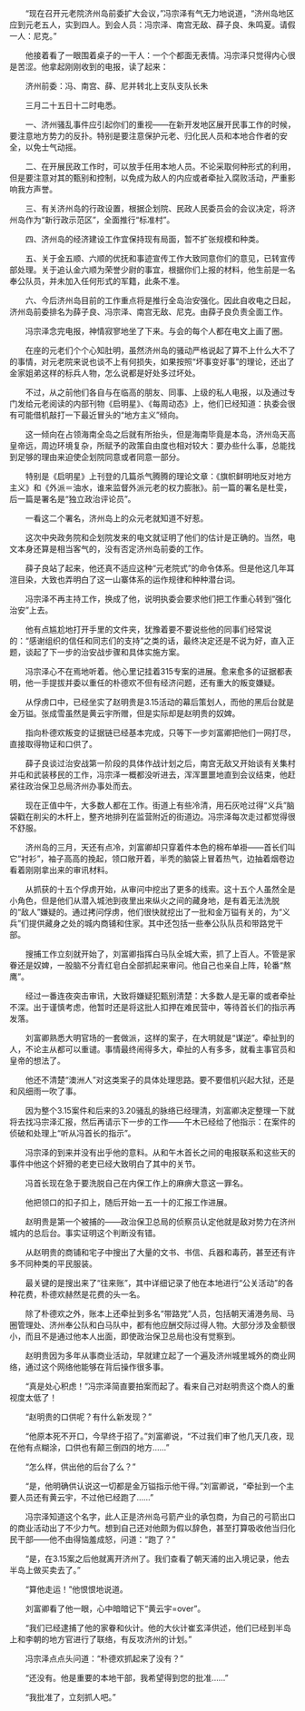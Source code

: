 　　“现在召开元老院济州岛前委扩大会议，”冯宗泽有气无力地说道，“济州岛地区应到元老五人，实到四人。到会人员：冯宗泽、南宫无敌、薛子良、朱鸣夏。请假一人：尼克。”

　　他接着看了一眼围着桌子的一干人：一个个都面无表情。冯宗泽只觉得内心很是苦涩。他拿起刚刚收到的电报，读了起来：

　　济州前委：冯、南宫、薛、尼并转北上支队支队长朱

　　三月二十五日十二时电悉。

　　一、济州骚乱事件应引起你们的重视——在新开发地区展开民事工作的时候，要注意地方势力的反扑。特别是要注意保护元老、归化民人员和本地合作者的安全，以免士气动摇。

　　二、在开展民政工作时，可以放手任用本地人员。不论采取何种形式的利用，但是要注意对其的甄别和控制，以免成为敌人的内应或者牵扯入腐败活动，严重影响我方声誉。

　　三、有关济州岛的行政设置，根据企划院、民政人民委员会的会议决定，将济州岛作为“新行政示范区”，全面推行“标准村”。

　　四、济州岛的经济建设工作宜保持现有局面，暂不扩张规模和种类。

　　五、关于金五顺、六顺的优抚和事迹宣传工作大致同意你们的意见，已转宣传部处理。关于追认金六顺为荣誉少尉的事宜，根据你们上报的材料，他生前是一名奉公队员，并未加入任何形式的军籍，此条不准。

　　六、今后济州岛目前的工作重点将是推行全岛治安强化。因此自收电之日起，济州岛前委排名为薛子良、冯宗泽、南宫无敌、尼克。由薛子良负责全面工作。

　　冯宗泽念完电报，神情寂寥地坐了下来。与会的每个人都在电文上画了圈。

　　在座的元老们个个心知肚明，虽然济州岛的骚动严格说起了算不上什么大不了的事情，对元老院来说也谈不上有何损失，如果按照“坏事变好事”的理论，还出了金家姐弟这样的标兵人物，怎么说都是好处多过坏处。

　　不过，从之前他们各自与在临高的朋友、同事、上级的私人电报，以及通过专门发给元老阅读的内部刊物《启明星》、《每周动态》上，他们已经知道：执委会很有可能借机敲打一下最近冒头的“地方主义”倾向。

　　这一倾向在占领海南全岛之后就有所抬头，但是海南毕竟是本岛，济州岛天高皇帝远，周边环境复杂，所赋予的政策自由度也相对较大：要办些什么事，总能找到足够的理由来迫使企划院同意或者同意一部分。

　　特别是《启明星》上刊登的几篇杀气腾腾的理论文章：《旗帜鲜明地反对地方主义》和《外派＝油水，谁来监督外派元老的权力膨胀》。前一篇的署名是杜雯，后一篇是署名是“独立政治评论员”。

　　一看这二个署名，济州岛上的众元老就知道不好惹。

　　这次中央政务院和企划院发来的电文就证明了他们的估计是正确的。当然，电文本身还算是相当客气的，没有否定济州岛前委的工作。

　　薛子良站了起来，他还真不适应这种“元老院式”的命令体系。但是他这几年耳渲目染，大致也弄明白了这一山寨体系的运作规律和种种潜台词。

　　冯宗泽不再主持工作，换成了他，说明执委会要求他们把工作重心转到“强化治安”上去。

　　他有点尴尬地打开手里的文件夹，犹豫着要不要说些他的同事们经常说的：“感谢组织的信任和同志们的支持”之类的话，最终决定还是不说为好，直入正题，谈起了下一步的治安战步骤和具体实施方案。

　　冯宗泽心不在焉地听着。他心里记挂着315专案的进展。愈来愈多的证据都表明，他一手提拔并委以重任的朴德欢不但有经济问题，还有重大的叛变嫌疑。

　　从俘虏口中，已经坐实了赵明贵是3.15活动的幕后策划人，而他的黑后台就是金万镒。张成雪虽然是黄云宇所赠，但是实际却是赵明贵的奴婢。

　　指向朴德欢叛变的证据链已经基本完成，只等下一步刘富卿把他们一网打尽，直接取得物证和口供了。

　　薛子良谈过治安战第一阶段的具体作战计划之后，南宫无敌又开始谈有关集村并屯和武装移民的工作，冯宗泽一概都没听进去，浑浑噩噩地直到会议结束，他赶紧往政治保卫总局济州办事处而去。

　　现在正值中午，大多数人都在工作。街道上有些冷清，用石灰呛过得“义兵”脑袋戳在削尖的木杆上，整齐地排列在监营附近的街道边。冯宗泽每次走过都觉得很不舒服。

　　济州岛的三月，天还有点冷，刘富卿却只穿着件本色的棉布单褂——首长们叫它“衬衫”，袖子高高的挽起，领口敞开着，半秃的脑袋上冒着热气，边抽着烟卷边看着刚刚拿出来的审讯材料。

　　从抓获的十五个俘虏开始，从审问中挖出了更多的线索。这十五个人虽然全是小角色，但是他们从潜入城池到夜里出来纵火之间的藏身地，是有着无法洗脱的“敌人”嫌疑的。通过拷问俘虏，他们很快就挖出了一批和金万镒有关的，为“义兵”们提供藏身之处的城内商铺和住家。其中还包括一些奉公队队员和带路党干部。

　　搜捕工作立刻就开始了，刘富卿指挥白马队全城大索，抓了上百人。不管是家眷还是奴婢，一股脑不分青红皂白全部抓起来审问。他自己也亲自上阵，轮番“熬鹰”。

　　经过一番连夜突击审讯，大致将嫌疑犯甄别清楚：大多数人是无辜的或者牵扯不深。出于谨慎考虑，他暂时还是将这批人扣押在难民营中，等待首长们的指示再发落。

　　刘富卿熟悉大明官场的一套做派，这样的案子，在大明就是“谋逆”。牵扯到的人，不论主从都可以重谴。事情最终闹得多大，牵扯的人有多多，就看主事官员和皇帝的想法了。

　　他还不清楚“澳洲人”对这类案子的具体处理思路。要不要借机兴起大狱，还是和风细雨一吹了事。

　　因为整个3.15案件和后来的3.20骚乱的脉络已经理清，刘富卿决定整理一下就将去找冯宗泽汇报，然后再请示下一步的工作——午木已经给了他指示：在案件的侦破和处理上“听从冯首长的指示”。

　　冯宗泽的到来并没有出乎他的意料。从和午木首长之间的电报联系和这些天的事件中他这个奸猾的老吏已经大致明白了其中的关节。

　　冯首长现在急于要洗脱自己在内保工作上的麻痹大意这一罪名。

　　他把领口的扣子扣上，随后开始一五一十的汇报工作进展。

　　赵明贵是第一个被捕的——政治保卫总局的侦察员认定他就是敌对势力在济州城内的总后台。事实证明这个判断没有错。

　　从赵明贵的商铺和宅子中搜出了大量的文书、书信、兵器和毒药，甚至还有许多不同种类的平民服装。

　　最关键的是搜出来了“往来账”，其中详细记录了他在本地进行“公关活动”的各种花费，朴德欢赫然是花费的头一名。

　　除了朴德欢之外，账本上还牵扯到多名“带路党”人员，包括朝天浦港务局、马圈管理处、济州奉公队和白马队中，都有他应酬交际过得人物。大部分涉及金额很小，而且不是通过他本人出面，即使政治保卫总局也没有觉察到。

　　赵明贵因为多年从事商业活动，早就建立起了一个遍及济州城里城外的商业网络，通过这个网络他能够在背后操作很多事。

　　“真是处心积虑！”冯宗泽简直要拍案而起了。看来自己对赵明贵这个商人的重视度太低了！

　　“赵明贵的口供呢？有什么新发现？”

　　“他原本死不开口，今早终于招了。”刘富卿说，“不过我们审了他几天几夜，现在他有点糊涂，口供也有颠三倒四的地方……”

　　“怎么样，供出他的后台了么？”

　　“是，他明确供认说这一切都是金万镒指示他干得。”刘富卿说，“牵扯到一个主要人员还有黄云宇，不过他已经跑了……”

　　冯宗泽知道这个名字，此人正是济州岛弓箭产业的承包商，为自己的弓箭出口的商业活动出了不少力气。想到自己还对他颇为假以辞色，甚至打算吸收他当归化民干部——他不由得恼羞成怒，问道：“跑了？”

　　“是，在3.15案之后他就离开济州了。我们查看了朝天浦的出入境记录，他去半岛上做买卖去了。”

　　“算他走运！”他恨恨地说道。

　　刘富卿看了他一眼，心中暗暗记下“黄云宇=over”。

　　“我们已经逮捕了他的家眷和伙计。他的大伙计崔玄泽供述，他们已经到半岛上和李朝的地方官进行了联络，有反攻济州的计划。”

　　冯宗泽点点头问道：“朴德欢抓起来了没有？”

　　“还没有。他是重要的本地干部，我希望得到您的批准……”

　　“我批准了，立刻抓人吧。”
